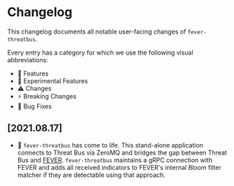 # Changelog

This changelog documents all notable user-facing changes of
`fever-threatbus`.

Every entry has a category for which we use the following visual abbreviations:

- 🎁 Features
- 🧬 Experimental Features
- ⚠️ Changes
- ⚡️ Breaking Changes
- 🐞 Bug Fixes

## [2021.08.17]

- 🎁 `fever-threatbus` has come to life. This stand-alone application
  connects to Threat Bus via ZeroMQ and bridges the gap between Threat Bus and
  [FEVER](https://github.com/DCSO/fever). `fever-threatbus` maintains a gRPC
  connection with FEVER and adds all received indicators to FEVER's internal
  Bloom filter matcher if they are detectable using that approach.
